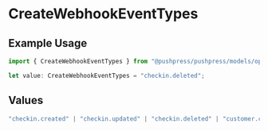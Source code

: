# CreateWebhookEventTypes

## Example Usage

```typescript
import { CreateWebhookEventTypes } from "@pushpress/pushpress/models/operations";

let value: CreateWebhookEventTypes = "checkin.deleted";
```

## Values

```typescript
"checkin.created" | "checkin.updated" | "checkin.deleted" | "customer.created" | "customer.updated" | "customer.deleted" | "app.installed" | "app.uninstalled"
```